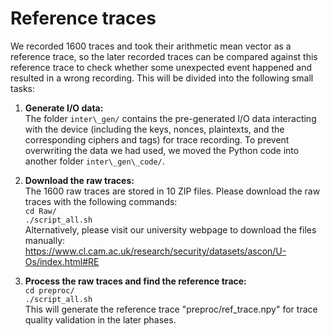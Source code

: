 # Reference traces

We recorded 1600 traces and took their arithmetic mean vector as a reference trace, so the later recorded traces can be compared against this reference trace to check whether some unexpected event happened and resulted in a wrong recording. This will be divided into the following small tasks:  

1. **Generate I/O data:**  
   The folder `inter\_gen/` contains the pre-generated I/O data interacting with the device (including the keys, nonces, plaintexts, and the corresponding ciphers and tags) for trace recording. To prevent overwriting the data we had used, we moved the Python code into another folder `inter\_gen\_code/`.  

2. **Download the raw traces:**  
   The 1600 raw traces are stored in 10 ZIP files. Please download the raw traces with the following commands:  
   `cd Raw/`  
   `./script_all.sh`  
   Alternatively, please visit our university webpage to download the files manually:  
   https://www.cl.cam.ac.uk/research/security/datasets/ascon/U-Os/index.html#RE  

3. **Process the raw traces and find the reference trace:**  
   `cd preproc/`  
   `./script_all.sh`  
   This will generate the reference trace "preproc/ref\_trace.npy" for trace quality validation in the later phases.  
